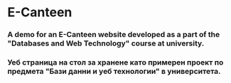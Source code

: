 # E-Canteen

### A demo for an E-Canteen website developed as a part of the "Databases and Web Technology" course at university.
### Уеб страница на стол за хранене като примерен проект по предмета "Бази данни и уеб технологии" в университета.

